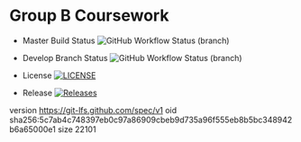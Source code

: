 # Group B Coursework

* Master Build Status ![GitHub Workflow Status (branch)](https://img.shields.io/github/actions/workflow/status/40620378/Group-B-Coursework/main.yml?branch=master)

* Develop Branch Status ![GitHub Workflow Status (branch)](https://img.shields.io/github/actions/workflow/status/40620378/Group-B-Coursework/main.yml?branch=develop)

* License [![LICENSE](https://img.shields.io/github/license/40620378/Group-B-Coursework.svg?style=flat-square)](https://github.com/40620378/Group-B-Coursework/blob/master/LICENSE)

* Release [![Releases](https://img.shields.io/github/release/40620378/Group-B-Coursework/all.svg?style=flat-square)](https://github.com/40620378/Group-B-Coursework/releases)

version https://git-lfs.github.com/spec/v1
oid sha256:5c7ab4c748397eb0c97a86909cbeb9d735a96f555eb8b5bc348942b6a65000e1
size 22101